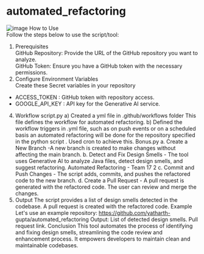 # automated_refactoring
![image](https://github.com/srivhash/RefactorAI/assets/132872965/9649be84-0499-478a-9ead-fa0195b59235)
How to Use  
Follow the steps below to use the script/tool:  
1. Prerequisites  
GitHub Repository: Provide the URL of the GitHub repository you want to analyze.  
GitHub Token: Ensure you have a GitHub token with the necessary permissions.  
2. Configure Environment Variables  
Create these Secret variables in your repository
- ACCESS_TOKEN : GitHub token with repository access.
- GOOGLE_API_KEY : API key for the Generative AI service.

4. Workflow
 script.py
a) Created a yml file in .github/workflows folder This file defines the
workflow for automated refactoring.
b) Defined the workflow triggers in .yml file, such as on push events or on a scheduled basis an automated refactoring will be done for the repository specified in the python script . Used cron to achieve this.
 Bonus.py
a Create a New Branch -A new branch is created to make changes without
affecting the main branch.
b Detect and Fix Design Smells - The tool uses Generative AI to analyze Java files, detect design smells, and suggest refactoring.
Automated Refactoring  Team 17 2
c Commit and Push Changes - The script adds, commits, and pushes the refactored code to the new branch.
d Create a Pull Request - A pull request is generated with the refactored code. The user can review and merge the changes.
5. Output
The script provides a list of design smells detected in the codebase. A pull request is created with the refactored code.
Example
Let's use an example repository: https://github.com/yatharth- gupta/automated_refactoring
Output:
List of detected design smells. Pull request link.
Conclusion
This tool automates the process of identifying and fixing design smells, streamlining the code review and enhancement process. It empowers developers to maintain clean and maintainable codebases.
